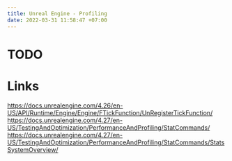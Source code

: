 ```yaml
---
title: Unreal Engine - Profiling
date: 2022-03-31 11:58:47 +07:00
---
```


# TODO

# Links
https://docs.unrealengine.com/4.26/en-US/API/Runtime/Engine/Engine/FTickFunction/UnRegisterTickFunction/
https://docs.unrealengine.com/4.27/en-US/TestingAndOptimization/PerformanceAndProfiling/StatCommands/
https://docs.unrealengine.com/4.27/en-US/TestingAndOptimization/PerformanceAndProfiling/StatCommands/StatsSystemOverview/
